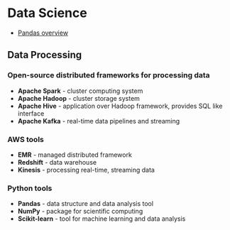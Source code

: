 # Data Science

- [Pandas overview](pandas.md)

## Data Processing
### Open-source distributed frameworks for processing data
- **Apache Spark** - cluster computing system
- **Apache Hadoop** - cluster storage system
- **Apache Hive** - application over Hadoop framework, provides SQL like interface
- **Apache Kafka** - real-time data pipelines and streaming

### AWS tools
- **EMR** - managed distributed framework
- **Redshift** - data warehouse
- **Kinesis** - processing real-time, streaming data

### Python tools
- **Pandas** - data structure and data analysis tool
- **NumPy** - package for scientific computing
- **Scikit-learn** - tool for machine learning and data analysis